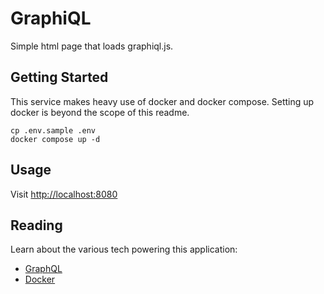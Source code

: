 # GraphiQL

Simple html page that loads graphiql.js.

## Getting Started

This service makes heavy use of docker and docker compose. Setting up docker is beyond the scope of this readme.

```shell
cp .env.sample .env
docker compose up -d
```

## Usage

Visit <http://localhost:8080>

## Reading

Learn about the various tech powering this application:

- [GraphQL](https://graphql.org)
- [Docker](https://docs.docker.com/compose/gettingstarted)
